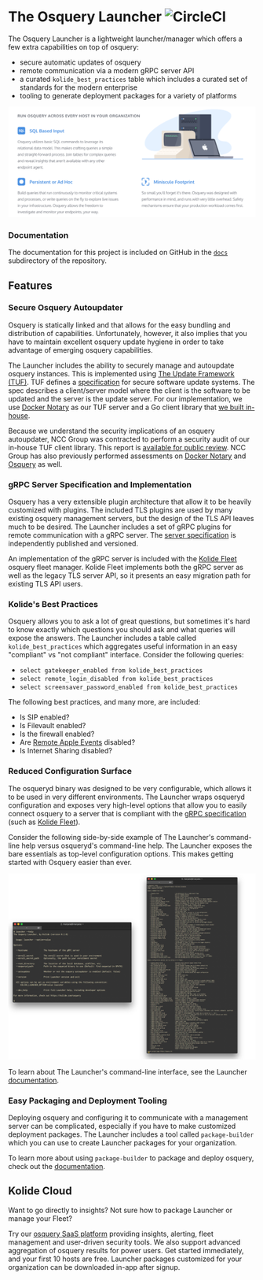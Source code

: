 The Osquery Launcher ![CircleCI](https://circleci.com/gh/kolide/launcher.svg?style=svg&circle-token=e33dd9f3fec934f64b17e15c68ed57209f61117e)
====================

The Osquery Launcher is a lightweight launcher/manager which offers a few extra capabilities on top of osquery:

- secure automatic updates of osquery
- remote communication via a modern gRPC server API
- a curated `kolide_best_practices` table which includes a curated set of standards for the modern enterprise
- tooling to generate deployment packages for a variety of platforms

[![osquery is lightweight](./tools/images/lightweight.png)](https://kolide.co/osquery)

### Documentation

The documentation for this project is included on GitHub in the [`docs`](./docs/README.md) subdirectory of the repository.

## Features

### Secure Osquery Autoupdater

Osquery is statically linked and that allows for the easy bundling and distribution of capabilities. Unfortunately, however, it also implies that you have to maintain excellent osquery update hygiene in order to take advantage of emerging osquery capabilities.

The Launcher includes the ability to securely manage and autoupdate osquery instances. This is implemented using [The Update Framework (TUF)](https://theupdateframework.github.io/). TUF defines a [specification](https://github.com/theupdateframework/tuf/blob/develop/docs/tuf-spec.md) for secure software update systems. The spec describes a client/server model where the client is the software to be updated and the server is the update server. For our implementation, we use [Docker Notary](https://github.com/docker/notary) as our TUF server and a Go client library that [we built in-house](https://github.com/kolide/updater).

Because we understand the security implications of an osquery autoupdater, NCC Group was contracted to perform a security audit of our in-house TUF client library. This report is [available for public review](https://www.nccgroup.trust/globalassets/our-research/us/public-reports/2017/ncc-group-kolide-the-update-framework-security-assessment.pdf). NCC Group has also previously performed assessments on [Docker Notary](https://www.nccgroup.trust/us/our-research/docker-notary/) and [Osquery](https://www.nccgroup.trust/us/about-us/newsroom-and-events/blog/2016/march/ncc-group-reviews-osquery/) as well.

### gRPC Server Specification and Implementation

Osquery has a very extensible plugin architecture that allow it to be heavily customized with plugins. The included TLS plugins are used by many existing osquery management servers, but the design of the TLS API leaves much to be desired. The Launcher includes a set of gRPC plugins for remote communication with a gRPC server. The [server specification](https://github.com/kolide/agent-api) is independently published and versioned.

An implementation of the gRPC server is included with the [Kolide Fleet](https://github.com/kolide/fleet) osquery fleet manager. Kolide Fleet implements both the gRPC server as well as the legacy TLS server API, so it presents an easy migration path for existing TLS API users.

### Kolide's Best Practices

Osquery allows you to ask a lot of great questions, but sometimes it's hard to know exactly which questions you should ask and what queries will expose the answers. The Launcher includes a table called `kolide_best_practices` which aggregates useful information in an easy "compliant" vs "not compliant" interface. Consider the following queries:

-	`select gatekeeper_enabled from kolide_best_practices`
- `select remote_login_disabled from kolide_best_practices`
- `select screensaver_password_enabled from kolide_best_practices`

The following best practices, and many more, are included:

- Is SIP enabled?
- Is Filevault enabled?
- Is the firewall enabled?
- Are [Remote Apple Events](https://support.apple.com/kb/PH18721?locale=en_US) disabled?
- Is Internet Sharing disabled?

### Reduced Configuration Surface

The osqueryd binary was designed to be very configurable, which allows it to be used in very different environments. The Launcher wraps osqueryd configuration and exposes very high-level options that allow you to easily connect osquery to a server that is compliant with the [gRPC specification](https://github.com/kolide/agent-api/blob/master/agent_api.proto) (such as [Kolide Fleet](https://github.com/kolide/fleet)).

Consider the following side-by-side example of The Launcher's command-line help versus osqueryd's command-line help. The Launcher exposes the bare essentials as top-level configuration options. This makes getting started with Osquery easier than ever.

[![launcher is simple](./tools/images/help-side-by-side.png)](./docs/launcher.md)

To learn about The Launcher's command-line interface, see the Launcher [documentation](./docs/launcher.md).

### Easy Packaging and Deployment Tooling

Deploying osquery and configuring it to communicate with a management server can be complicated, especially if you have to make customized deployment packages. The Launcher includes a tool called `package-builder` which you can use to create Launcher packages for your organization.

To learn more about using `package-builder` to package and deploy osquery, check out the [documentation](./docs/package-builder.md).

## Kolide Cloud

Want to go directly to insights? Not sure how to package Launcher or manage your Fleet?

Try our [osquery SaaS platform](https://kolide.com/?utm_source=oss&utm_medium=readme&utm_campaign=launcher) providing insights, alerting, fleet management and user-driven security tools. We also support advanced aggregation of osquery results for power users. Get started immediately, and your first 10 hosts are free. Launcher packages customized for your organization can be downloaded in-app after signup.
